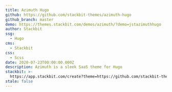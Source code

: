 ```yaml
---
title: Azimuth Hugo
github: https://github.com/stackbit-themes/azimuth-hugo
github_branch: master
demo: https://themes.stackbit.com/demos/azimuth/?demo=jstazimuthhugo
author: Stackbit
ssg:
  - Hugo
cms:
  - Stackbit
css:
  - Scss
date: 2020-07-23T00:00:00.000Z
description: Azimuth is a sleek SaaS theme for Hugo
stackbit: >-
  https://app.stackbit.com/create?theme=https://github.com/stackbit-themes/azimuth-hugo&utm_source=jamstackthemes&utm_medium=referral&utm_campaign=custom_themes&utm_content=card
stale: false
---
```

